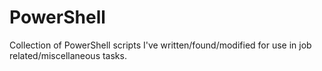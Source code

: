 # PowerShell
Collection of PowerShell scripts I've written/found/modified for use in job related/miscellaneous tasks.

